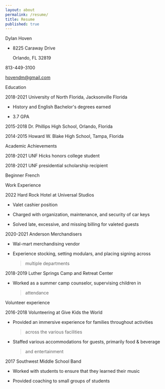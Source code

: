 ```yaml
---
layout: about
permalink: /resume/
title: Resume
published: true
---
```



Dylan Hoven

-   8225 Caraway Drive

    Orlando, FL 32819

813-449-3100

hovendm@gmail.com

Education

2018-2021 University of North Florida, Jacksonville Florida

-   History and English Bachelor's degrees earned

-   3.7 GPA

2015-2018 Dr. Phillips High School, Orlando, Florida

2014-2015 Howard W. Blake High School, Tampa, Florida

Academic Achievements

2018-2021 UNF Hicks honors college student

2018-2021 UNF presidential scholarship recipient

Beginner French

Work Experience

2022 Hard Rock Hotel at Universal Studios

-   Valet cashier position

-   Charged with organization, maintenance, and security of car keys

-   Solved late, excessive, and missing billing for valeted guests

2020-2021 Anderson Merchandisers

-   Wal-mart merchandising vendor

-   Experience stocking, setting modulars, and placing signing across
    > multiple departments

2018-2019 Luther Springs Camp and Retreat Center

-   Worked as a summer camp counselor, supervising children in
    > attendance

Volunteer experience

2016-2018 Volunteering at Give Kids the World

-   Provided an immersive experience for families throughout activities
    > across the various facilities

-   Staffed various accommodations for guests, primarily food & beverage
    > and entertainment

2017 Southwest Middle School Band

-   Worked with students to ensure that they learned their music

-   Provided coaching to small groups of students
